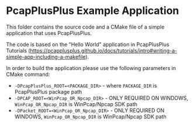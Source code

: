 PcapPlusPlus Example Application
================================

This folder contains the source code and a CMake file of a simple application that uses PcapPlusPlus.

The code is based on the "Hello World" application in PcapPlusPlus Tutorials (https://pcapplusplus.github.io/docs/tutorials/intro#writing-a-simple-app-including-a-makefile).

In order to build the application please use the following parameters in CMake command:

 - `-DPcapPlusPlus_ROOT=<PACKAGE_DIR>` - where `PACKAGE_DIR` is PcapPlusPlus package path
 - `-DPCAP_ROOT=<WinPcap_OR_Npcap_DIR>` - ONLY REQUIRED ON WINDOWS, `WinPcap_OR_Npcap_DIR` is WinPcap/Npcap SDK path
 - `-DPacket_ROOT=<WinPcap_OR_Npcap_DIR>` - ONLY REQUIRED ON WINDOWS, `WinPcap_OR_Npcap_DIR` is WinPcap/Npcap SDK path
